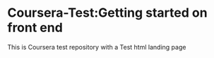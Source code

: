# Coursera-Test:Getting started on front end
This is Coursera test repository with a Test html landing page
